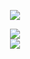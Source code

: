 <p align="center">
  <a href="https://discord.com/users/731636076074106933"><img src="https://img.icons8.com/nolan/2x/discord-logo.png"></a>
</p>

<div align="center">
     <img src="https://www.github-readme-stats.vercel.app/api?username=Vparoonline&show_icons=true&theme=dark&hide_border=true" width="%100" height="%150px">
     <br>
     <img src="link" width="%100" height="%150px">
</div>
</p>  
